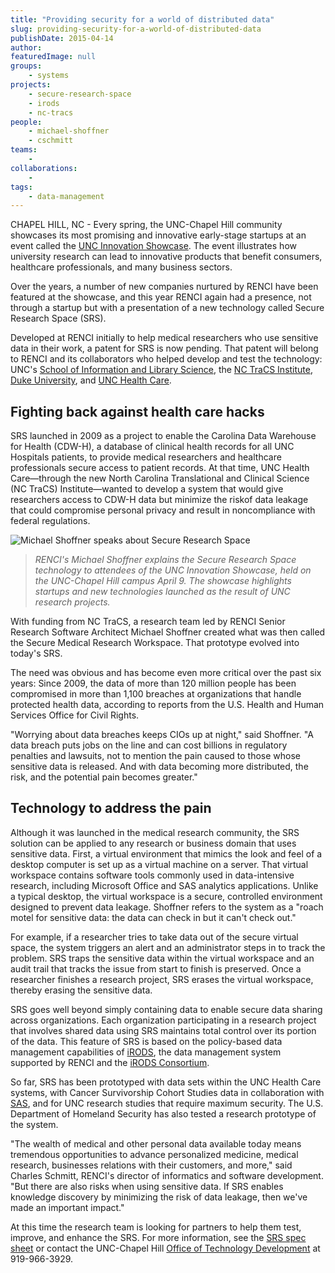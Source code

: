 ```yaml
---
title: "Providing security for a world of distributed data"
slug: providing-security-for-a-world-of-distributed-data
publishDate: 2015-04-14
author: 
featuredImage: null
groups:
    - systems
projects:
    - secure-research-space
    - irods
    - nc-tracs
people:
    - michael-shoffner
    - cschmitt
teams: 
    - 
collaborations:
    - 
tags:
    - data-management
---
```

CHAPEL HILL, NC - Every spring, the UNC-Chapel Hill community showcases its most promising and innovative early-stage startups at an event called the [UNC Innovation Showcase](http://innovate.unc.edu/event/unc-innovation-showcase-2/#.VSgj-RPF_LG). The event illustrates how university research can lead to innovative products that benefit consumers, healthcare professionals, and many business sectors.

Over the years, a number of new companies nurtured by RENCI have been featured at the showcase, and this year RENCI again had a presence, not through a startup but with a presentation of a new technology called Secure Research Space (SRS).

Developed at RENCI initially to help medical researchers who use sensitive data in their work, a patent for SRS is now pending. That patent will belong to RENCI and its collaborators who helped develop and test the technology: UNC's [School of Information and Library Science](http://sils.unc.edu/), the [NC TraCS Institute](http://tracs.unc.edu/), [Duke University](http://www.duke.edu/), and [UNC Health Care](https://www.unchealthcare.org/site). 

## Fighting back against health care hacks

SRS launched in 2009 as a project to enable the Carolina Data Warehouse for Health (CDW-H), a database of clinical health records for all UNC Hospitals patients, to provide medical researchers and healthcare professionals secure access to patient records. At that time, UNC Health Care—through the new North Carolina Translational and Clinical Science (NC TraCS) Institute—wanted to develop a system that would give researchers access to CDW-H data but minimize the riskof data leakage that could compromise personal privacy and result in noncompliance with federal regulations. 

![Michael Shoffner speaks about Secure Research Space](https://renci.org/wp-content/uploads/2015/04/Shoffner2-300x200.jpg "Michael Shoffner speaks about SRS")
>*RENCI's Michael Shoffner explains the Secure Research Space technology to attendees of the UNC Innovation Showcase, held on the UNC-Chapel Hill campus April 9. The showcase highlights startups and new technologies launched as the result of UNC research projects.*

With funding from NC TraCS, a research team led by RENCI Senior Research Software Architect Michael Shoffner created what was then called the Secure Medical Research Workspace. That prototype evolved into today's SRS.

The need was obvious and has become even more critical over the past six years: Since 2009, the data of more than 120 million people has been compromised in more than 1,100 breaches at organizations that handle protected health data, according to reports from the U.S. Health and Human Services Office for Civil Rights.

"Worrying about data breaches keeps CIOs up at night," said Shoffner. "A data breach puts jobs on the line and can cost billions in regulatory penalties and lawsuits, not to mention the pain caused to those whose sensitive data is released. And with data becoming more distributed, the risk, and the potential pain becomes greater."

## Technology to address the pain

Although it was launched in the medical research community, the SRS solution can be applied to any research or business domain that uses sensitive data. First, a virtual environment that mimics the look and feel of a desktop computer is set up as a virtual machine on a server. That virtual workspace contains software tools commonly used in data-intensive research, including Microsoft Office and SAS analytics applications. Unlike a typical desktop, the virtual workspace is a secure, controlled environment designed to prevent data leakage. Shoffner refers to the system as a "roach motel for sensitive data: the data can check in but it can't check out."

For example, if a researcher tries to take data out of the secure virtual space, the system triggers an alert and an administrator steps in to track the problem. SRS traps the sensitive data within the virtual workspace and an audit trail that tracks the issue from start to finish is preserved. Once a researcher finishes a research project, SRS erases the virtual workspace, thereby erasing the sensitive data.

SRS goes well beyond simply containing data to enable secure data sharing across organizations. Each organization participating in a research project that involves shared data using SRS maintains total control over its portion of the data. This feature of SRS is based on the policy-based data management capabilities of [iRODS](http://www.irods.org), the data management system supported by RENCI and the [iRODS Consortium](http://irods.org/consortium/). 

So far, SRS has been prototyped with data sets within the UNC Health Care systems, with Cancer Survivorship Cohort Studies data in collaboration with [SAS](http://www.sas.com/en_us/home.html), and for UNC research studies that require maximum security. The U.S. Department of Homeland Security has also tested a research prototype of the system.

"The wealth of medical and other personal data available today means tremendous opportunities to advance personalized medicine, medical research, businesses relations with their customers, and more," said Charles Schmitt, RENCI's director of informatics and software development. "But there are also risks when using sensitive data. If SRS enables knowledge discovery by minimizing the risk of data leakage, then we've made an important impact."

At this time the research team is looking for partners to help them test, improve, and enhance the SRS. For more information, see the [SRS spec sheet](https://renci.org/wp-content/uploads/2015/04/12-0096-Marketing-Doc-022514-1.pdf) or contact the UNC-Chapel Hill [Office of Technology Development](http://research.unc.edu/otd/) at 919-966-3929.
